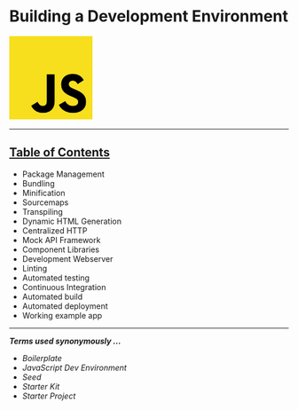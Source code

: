 # Building a Development Environment
<img src="images/JavaScript_logo.svg" width="150">

---

## [Table of Contents](toc.md)
- Package Management
- Bundling
- Minification
- Sourcemaps
- Transpiling
- Dynamic HTML Generation
- Centralized HTTP
- Mock API Framework
- Component Libraries
- Development Webserver
- Linting
- Automated testing
- Continuous Integration
- Automated build
- Automated deployment
- Working example app

---

***Terms used synonymously ...***
- *Boilerplate*
- *JavaScript Dev Environment*
- *Seed*
- *Starter Kit*
- *Starter Project*
